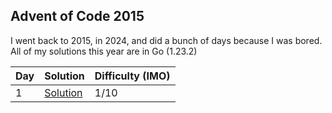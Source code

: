 ## Advent of Code 2015

I went back to 2015, in 2024, and did a bunch of days because I was bored.
All of my solutions this year are in Go (1.23.2)

| Day | Solution                | Difficulty (IMO) |
| --- | ----------------------- | ---------------- |
| 1   | [Solution](/2015/day-1) | 1/10             |
